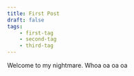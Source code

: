 ```yaml
---
title: First Post
draft: false
tags:
    - first-tag
    - second-tag
    - third-tag
---
```


Welcome to my nightmare. Whoa oa oa oa